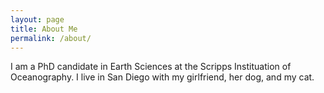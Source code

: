 ```yaml
---
layout: page 
title: About Me
permalink: /about/
---
```

I am a PhD candidate in Earth Sciences at the Scripps Instituation of Oceanography. I live in San Diego with my girlfriend, her dog, and my cat.
